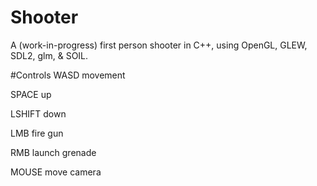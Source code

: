 # Shooter
A (work-in-progress) first person shooter in C++, using OpenGL, GLEW, SDL2, glm, & SOIL.

#Controls
WASD movement

SPACE  up

LSHIFT down

LMB    fire gun

RMB    launch grenade

MOUSE  move camera
